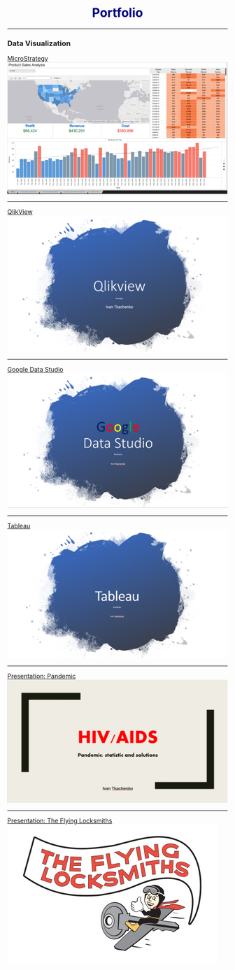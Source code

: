 <h1 style="text-align: center;"><span style="color: #000080;"><strong>Portfolio</strong></span></h1>

---

### Data Visualization

[MicroStrategy](/sample_page)
<img src="images/Micro.PNG"/>

---
[QlikView](/pdf/Qlik.pdf)
<img src="images/Qlik.PNG"/>

---
[Google Data Studio](/pdf/Google1.pdf)
<img src="images/Google.PNG"/>

---
[Tableau](/pdf/Tableau.pdf)
<img src="images/Tab.PNG"/>

---
[Presentation: Pandemic](/pdf/Pan.pdf)
<img src="images/HIV.PNG"/>

---
[Presentation: The Flying Locksmiths](/pdf/Lock.pdf)
<img src="images/Lock2.png"/>








